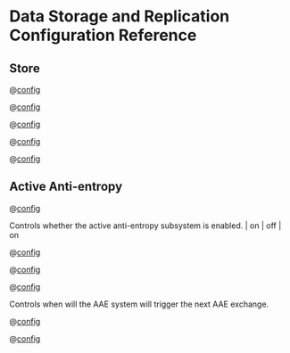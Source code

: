 # Data Storage and Replication Configuration Reference


## Store

@[config](store.data_dir)

@[config](store.open_retries_delay)

@[config](store.open_retry_Limit)

@[config](store.partitions)

@[config](store.shard_by)


## Active Anti-entropy

@[config](aae.enabled,on|off,on,v0.8.8)

Controls whether the active anti-entropy subsystem is enabled. | on \| off | on

@[config](aae.exchange_on_cluster_join,on|off,on)

@[config](aae.data_exchange_timeout,time_duration_units,1m)


@[config](aae.exchange_timer,time_duration_units,1m,v0.8.8)

Controls when will the AAE system will trigger the next AAE exchange.


@[config](aae.hashtree_timer,time_duration_units,10s,v0.8.8)

@[config](aae.hashtree_ttl,time_duration_units,1w,v0.8.8)